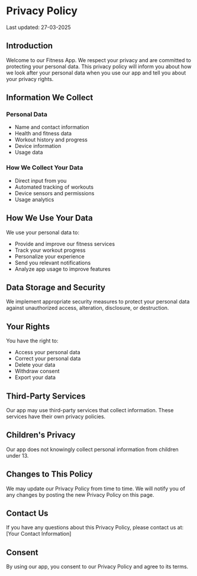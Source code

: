 # Privacy Policy

Last updated: 27-03-2025
## Introduction

Welcome to our Fitness App. We respect your privacy and are committed to protecting your personal data. This privacy policy will inform you about how we look after your personal data when you use our app and tell you about your privacy rights.

## Information We Collect

### Personal Data
- Name and contact information
- Health and fitness data
- Workout history and progress
- Device information
- Usage data

### How We Collect Your Data
- Direct input from you
- Automated tracking of workouts
- Device sensors and permissions
- Usage analytics

## How We Use Your Data

We use your personal data to:
- Provide and improve our fitness services
- Track your workout progress
- Personalize your experience
- Send you relevant notifications
- Analyze app usage to improve features

## Data Storage and Security

We implement appropriate security measures to protect your personal data against unauthorized access, alteration, disclosure, or destruction.

## Your Rights

You have the right to:
- Access your personal data
- Correct your personal data
- Delete your data
- Withdraw consent
- Export your data

## Third-Party Services

Our app may use third-party services that collect information. These services have their own privacy policies.

## Children's Privacy

Our app does not knowingly collect personal information from children under 13.

## Changes to This Policy

We may update our Privacy Policy from time to time. We will notify you of any changes by posting the new Privacy Policy on this page.

## Contact Us

If you have any questions about this Privacy Policy, please contact us at:
[Your Contact Information]

## Consent

By using our app, you consent to our Privacy Policy and agree to its terms. 
